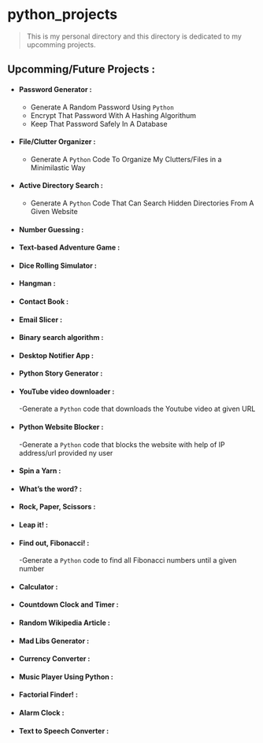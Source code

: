 # python_projects


> This is my personal directory and this directory is dedicated to my upcomming projects.


## Upcomming/Future Projects :


 - #### Password Generator :
     - Generate A Random Password Using `Python`
     - Encrypt That Password With A Hashing Algorithum
     - Keep That Password Safely In A Database

- #### File/Clutter Organizer :
     - Generate A `Python` Code To Organize My Clutters/Files in a Minimilastic Way

- #### Active Directory Search :
     - Generate A `Python` Code That Can Search Hidden Directories From A Given Website

- #### Number Guessing :

- #### Text-based Adventure Game :

- #### Dice Rolling Simulator :

- #### Hangman :

- #### Contact Book :

- #### Email Slicer :

- #### Binary search algorithm :

- #### Desktop Notifier App :

- #### Python Story Generator :

- #### YouTube video downloader :
	-Generate a `Python` code that downloads the Youtube video at given URL

- #### Python Website Blocker :
	-Generate a `Python` code that blocks the website with help of IP address/url provided ny user

- #### Spin a Yarn :

- #### What’s the word? :

- #### Rock, Paper, Scissors :

- #### Leap it! :

- #### Find out, Fibonacci! :
	-Generate a `Python` code  to find all Fibonacci numbers until a given number

- #### Calculator :

- #### Countdown Clock and Timer :

- #### Random Wikipedia Article :

- #### Mad Libs Generator :

- #### Currency Converter :

- #### Music Player Using Python :

- #### Factorial Finder! :

- #### Alarm Clock :

- #### Text to Speech Converter :




